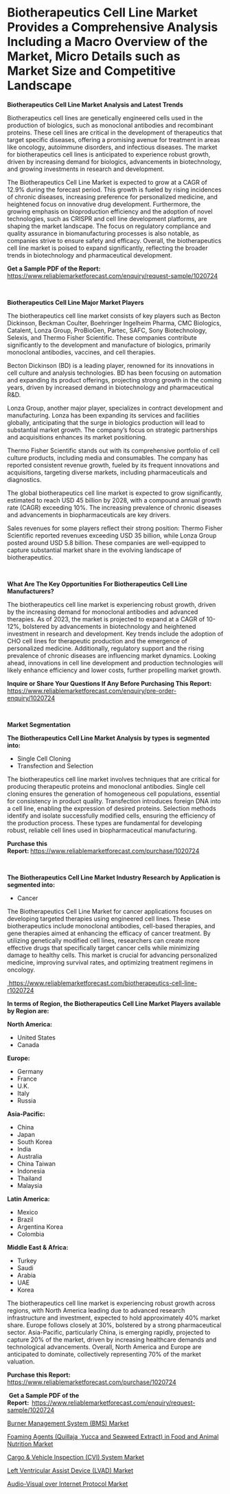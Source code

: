 <p><h1>Biotherapeutics Cell Line Market Provides a Comprehensive Analysis Including a Macro Overview of the Market, Micro Details such as Market Size and Competitive Landscape</h1></p><p><strong>Biotherapeutics Cell Line Market Analysis and Latest Trends</strong></p>
<p><p>Biotherapeutics cell lines are genetically engineered cells used in the production of biologics, such as monoclonal antibodies and recombinant proteins. These cell lines are critical in the development of therapeutics that target specific diseases, offering a promising avenue for treatment in areas like oncology, autoimmune disorders, and infectious diseases. The market for biotherapeutics cell lines is anticipated to experience robust growth, driven by increasing demand for biologics, advancements in biotechnology, and growing investments in research and development.</p><p>The Biotherapeutics Cell Line Market is expected to grow at a CAGR of 12.9% during the forecast period. This growth is fueled by rising incidences of chronic diseases, increasing preference for personalized medicine, and heightened focus on innovative drug development. Furthermore, the growing emphasis on bioproduction efficiency and the adoption of novel technologies, such as CRISPR and cell line development platforms, are shaping the market landscape. The focus on regulatory compliance and quality assurance in biomanufacturing processes is also notable, as companies strive to ensure safety and efficacy. Overall, the biotherapeutics cell line market is poised to expand significantly, reflecting the broader trends in biotechnology and pharmaceutical development.</p></p>
<p><strong>Get a Sample PDF of the Report:&nbsp;</strong> <a href="https://www.reliablemarketforecast.com/enquiry/request-sample/1020724?utm_campaign=1130&utm_medium=2&utm_source=Github&utm_content=ia&utm_term=11102024&utm_id=biotherapeutics-cell-line">https://www.reliablemarketforecast.com/enquiry/request-sample/1020724</a></p>
<p>&nbsp;</p>
<p><strong>Biotherapeutics Cell Line Major Market Players</strong></p>
<p><p>The biotherapeutics cell line market consists of key players such as Becton Dickinson, Beckman Coulter, Boehringer Ingelheim Pharma, CMC Biologics, Catalent, Lonza Group, ProBioGen, Partec, SAFC, Sony Biotechnology, Selexis, and Thermo Fisher Scientific. These companies contribute significantly to the development and manufacture of biologics, primarily monoclonal antibodies, vaccines, and cell therapies.</p><p>Becton Dickinson (BD) is a leading player, renowned for its innovations in cell culture and analysis technologies. BD has been focusing on automation and expanding its product offerings, projecting strong growth in the coming years, driven by increased demand in biotechnology and pharmaceutical R&D.</p><p>Lonza Group, another major player, specializes in contract development and manufacturing. Lonza has been expanding its services and facilities globally, anticipating that the surge in biologics production will lead to substantial market growth. The company’s focus on strategic partnerships and acquisitions enhances its market positioning.</p><p>Thermo Fisher Scientific stands out with its comprehensive portfolio of cell culture products, including media and consumables. The company has reported consistent revenue growth, fueled by its frequent innovations and acquisitions, targeting diverse markets, including pharmaceuticals and diagnostics.</p><p>The global biotherapeutics cell line market is expected to grow significantly, estimated to reach USD 45 billion by 2028, with a compound annual growth rate (CAGR) exceeding 10%. The increasing prevalence of chronic diseases and advancements in biopharmaceuticals are key drivers.</p><p>Sales revenues for some players reflect their strong position: Thermo Fisher Scientific reported revenues exceeding USD 35 billion, while Lonza Group posted around USD 5.8 billion. These companies are well-equipped to capture substantial market share in the evolving landscape of biotherapeutics.</p></p>
<p>&nbsp;</p>
<p><strong>What Are The Key Opportunities For Biotherapeutics Cell Line Manufacturers?</strong></p>
<p><p>The biotherapeutics cell line market is experiencing robust growth, driven by the increasing demand for monoclonal antibodies and advanced therapies. As of 2023, the market is projected to expand at a CAGR of 10-12%, bolstered by advancements in biotechnology and heightened investment in research and development. Key trends include the adoption of CHO cell lines for therapeutic production and the emergence of personalized medicine. Additionally, regulatory support and the rising prevalence of chronic diseases are influencing market dynamics. Looking ahead, innovations in cell line development and production technologies will likely enhance efficiency and lower costs, further propelling market growth.</p></p>
<p><strong>Inquire or Share Your Questions If Any Before Purchasing This Report:</strong> <a href="https://www.reliablemarketforecast.com/enquiry/pre-order-enquiry/1020724?utm_campaign=1130&utm_medium=2&utm_source=Github&utm_content=ia&utm_term=11102024&utm_id=biotherapeutics-cell-line">https://www.reliablemarketforecast.com/enquiry/pre-order-enquiry/1020724</a></p>
<p>&nbsp;</p>
<p><strong>Market Segmentation</strong></p>
<p><strong>The Biotherapeutics Cell Line Market Analysis by types is segmented into:</strong></p>
<p><ul><li>Single Cell Cloning</li><li>Transfection and Selection</li></ul></p>
<p><p>The biotherapeutics cell line market involves techniques that are critical for producing therapeutic proteins and monoclonal antibodies. Single cell cloning ensures the generation of homogeneous cell populations, essential for consistency in product quality. Transfection introduces foreign DNA into a cell line, enabling the expression of desired proteins. Selection methods identify and isolate successfully modified cells, ensuring the efficiency of the production process. These types are fundamental for developing robust, reliable cell lines used in biopharmaceutical manufacturing.</p></p>
<p><strong>Purchase this Report:&nbsp;</strong><a href="https://www.reliablemarketforecast.com/purchase/1020724?utm_campaign=1130&utm_medium=2&utm_source=Github&utm_content=ia&utm_term=11102024&utm_id=biotherapeutics-cell-line">https://www.reliablemarketforecast.com/purchase/1020724</a></p>
<p>&nbsp;</p>
<p><strong>The Biotherapeutics Cell Line Market Industry Research by Application is segmented into:</strong></p>
<p><ul><li>Cancer</li></ul></p>
<p><p>The Biotherapeutics Cell Line Market for cancer applications focuses on developing targeted therapies using engineered cell lines. These biotherapeutics include monoclonal antibodies, cell-based therapies, and gene therapies aimed at enhancing the efficacy of cancer treatment. By utilizing genetically modified cell lines, researchers can create more effective drugs that specifically target cancer cells while minimizing damage to healthy cells. This market is crucial for advancing personalized medicine, improving survival rates, and optimizing treatment regimens in oncology.</p></p>
<p><a href="https://www.reliablemarketforecast.com/biotherapeutics-cell-line-r1020724?utm_campaign=1130&utm_medium=2&utm_source=Github&utm_content=ia&utm_term=11102024&utm_id=biotherapeutics-cell-line">&nbsp;https://www.reliablemarketforecast.com/biotherapeutics-cell-line-r1020724</a></p>
<p><strong>In terms of Region, the Biotherapeutics Cell Line Market Players available by Region are:</strong></p>
<p>
    <p> <strong> North America: </strong>
        <ul>
            <li>United States</li>
            <li>Canada</li>
        </ul>
        </p> 
    <p> <strong> Europe: </strong>
        <ul>
            <li>Germany</li>
            <li>France</li>
            <li>U.K.</li>
            <li>Italy</li>
            <li>Russia</li>
        </ul>
        </p> 
    <p> <strong> Asia-Pacific: </strong>
        <ul>
            <li>China</li>
            <li>Japan</li>
            <li>South Korea</li>
            <li>India</li>
            <li>Australia</li>
            <li>China Taiwan</li>
            <li>Indonesia</li>
            <li>Thailand</li>
            <li>Malaysia</li>
        </ul>
        </p> 
    <p> <strong> Latin America: </strong>
        <ul>
            <li>Mexico</li>
            <li>Brazil</li>
            <li>Argentina Korea</li>
            <li>Colombia</li>
        </ul>
        </p> 
    <p> <strong> Middle East & Africa: </strong>
        <ul>
            <li>Turkey</li>
            <li>Saudi</li>
            <li>Arabia</li>
            <li>UAE</li>
            <li>Korea</li>
        </ul>
    </p>
    </p>
<p><p>The biotherapeutics cell line market is experiencing robust growth across regions, with North America leading due to advanced research infrastructure and investment, expected to hold approximately 40% market share. Europe follows closely at 30%, bolstered by a strong pharmaceutical sector. Asia-Pacific, particularly China, is emerging rapidly, projected to capture 20% of the market, driven by increasing healthcare demands and technological advancements. Overall, North America and Europe are anticipated to dominate, collectively representing 70% of the market valuation.</p></p>
<p><strong>Purchase this Report: </strong><a href="https://www.reliablemarketforecast.com/purchase/1020724?utm_campaign=1130&utm_medium=2&utm_source=Github&utm_content=ia&utm_term=11102024&utm_id=biotherapeutics-cell-line">https://www.reliablemarketforecast.com/purchase/1020724</a></p>
<p>&nbsp;<strong>Get a Sample PDF of the Report:&nbsp;&nbsp;</strong><a href="https://www.reliablemarketforecast.com/enquiry/request-sample/1020724?utm_campaign=1130&utm_medium=2&utm_source=Github&utm_content=ia&utm_term=11102024&utm_id=biotherapeutics-cell-line">https://www.reliablemarketforecast.com/enquiry/request-sample/1020724</a></p>
<p><strong></strong></p>
<p><p><a href="https://issuu.com/reportprime-2/docs/burner-management-system-bms-market_7c07be42985f80?utm_campaign=1130&utm_medium=2&utm_source=Github&utm_content=ia&utm_term=11102024&utm_id=biotherapeutics-cell-line">Burner Management System (BMS) Market</a></p><p><a href="https://www.linkedin.com/pulse/foaming-agents-quillaja-yucca-seaweed-extract-food-animal-tvibf?utm_campaign=1130&utm_medium=2&utm_source=Github&utm_content=ia&utm_term=11102024&utm_id=biotherapeutics-cell-line">Foaming Agents (Quillaja ,Yucca and Seaweed Extract) in Food and Animal Nutrition Market</a></p><p><a href="https://www.linkedin.com/pulse/investing-cargo-vehicle-inspection-cvi-system-market-trends-r45qe?utm_campaign=1130&utm_medium=2&utm_source=Github&utm_content=ia&utm_term=11102024&utm_id=biotherapeutics-cell-line">Cargo & Vehicle Inspection (CVI) System Market</a></p><p><a href="https://www.linkedin.com/pulse/booming-left-ventricular-assist-device-lvad-market-sector-mlohc?utm_campaign=1130&utm_medium=2&utm_source=Github&utm_content=ia&utm_term=11102024&utm_id=biotherapeutics-cell-line">Left Ventricular Assist Device (LVAD) Market</a></p><p><a href="https://issuu.com/reportprime-2/docs/audio-visual-over-internet-protocol_c2b92f01be6f1a?utm_campaign=1130&utm_medium=2&utm_source=Github&utm_content=ia&utm_term=11102024&utm_id=biotherapeutics-cell-line">Audio-Visual over Internet Protocol Market</a></p></p>